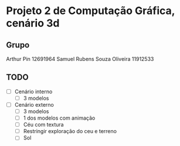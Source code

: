 # Projeto 2 de Computação Gráfica, cenário 3d

## Grupo
Arthur Pin 12691964
Samuel Rubens Souza Oliveira 11912533

## TODO
* [ ] Cenário interno
  * [ ] 3 modelos
* [ ] Cenário externo
  * [ ] 3 modelos
  * [ ] 1 dos modelos com animação
  * [ ] Céu com textura
  * [ ] Restringir exploração do ceu e terreno
  * [ ] Sol
